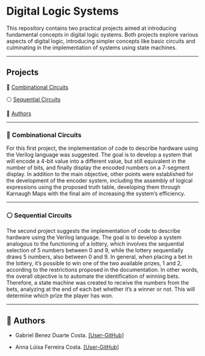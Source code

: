 # Digital Logic Systems

This repository contains two practical projects aimed at introducing fundamental concepts in digital logic systems. Both projects explore various aspects of digital logic, introducing simpler concepts like basic circuits and culminating in the implementation of systems using state machines.
___

## Projects

🔵 [Combinational Circuits](#circuitos-combinacionais)

⚪ [Sequential Circuits](#circuitos-sequenciais)

🔵 [Authors](#autores)
___

<div id="circuitos-combinacionais"></div>

### 🔵 Combinational Circuits

For this first project, the implementation of code to describe hardware using the Verilog language was suggested. The goal is to develop a system that will encode a 4-bit value into a different value, but still equivalent in the number of bits, and finally display the encoded numbers on a 7-segment display. In addition to the main objective, other points were established for the development of the encoder system, including the assembly of logical expressions using the proposed truth table, developing them through Karnaugh Maps with the final aim of increasing the system’s efficiency.
___

### ⚪ Sequential Circuits

<div id="circuitos-sequenciais"></div>

The second project suggests the implementation of code to describe hardware using the Verilog language. The goal is to develop a system analogous to the functioning of a lottery, which involves the sequential selection of 5 numbers between 0 and 9, while the lottery sequentially draws 5 numbers, also between 0 and 9. In general, when placing a bet in the lottery, it’s possible to win one of the two available prizes, 1 and 2, according to the restrictions proposed in the documentation. In other words, the overall objective is to automate the identification of winning bets. Therefore, a state machine was created to receive the numbers from the bets, analyzing at the end of each bet whether it’s a winner or not. This will determine which prize the player has won.
___

## 🔵 Authors

<div id="autores"></div>

- Gabriel Benez Duarte Costa. [[User-GitHub]](https://github.com/gabriel2036)

- Anna Lúisa Ferreira Costa. [[User-GitHub]](https://github.com/annafcosta)

